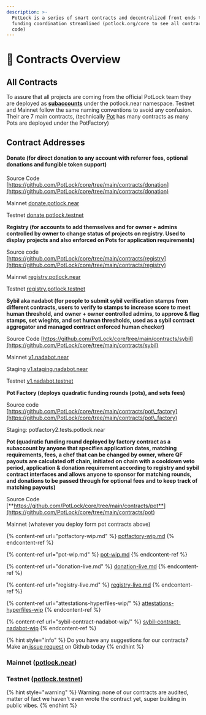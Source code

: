 ```yaml
---
description: >-
  PotLock is a series of smart contracts and decentralized front ends to making
  funding coordination streamlined (potlock.org/core to see all contract source
  code)
---
```


# 📃 Contracts Overview

## All Contracts

To assure that all projects are coming from the official PotLock team they are deployed as [**subaccounts**](https://docs.near.org/tutorials/crosswords/basics/add-functions-call#create-a-subaccount) under the potlock.near namespace. Testnet and Mainnet follow the same naming conventions to avoid any confusion. Their are 7 main contracts, (technically [Pot](pot-wip.md) has many contracts as many Pots are deployed under the PotFactory)



## Contract Addresses

#### Donate (for direct donation to any account with referrer fees, optional donations and fungible token support)

Source Code [https://github.com/PotLock/core/tree/main/contracts/donation](https://github.com/PotLock/core/tree/main/contracts/donation)

Mainnet [donate.potlock.near](https://nearblocks.io/address/donate.potlock.near)

Testnet [donate.potlock.testnet](https://testnet.nearblocks.io/address/donate.potlock.testnet)

**Registry (for accounts to add themselves and for owner + admins controlled by owner to change status of projects on registry. Used to display projects and also enforced on Pots for application requirements)**

Source code [https://github.com/PotLock/core/tree/main/contracts/registry](https://github.com/PotLock/core/tree/main/contracts/registry)

Mainnet  [registry.potlock.near](https://nearblocks.io/address/registry.potlock.near)

Testnet [registry.potlock.testnet](https://testnet.nearblocks.io/address/registry.potlock.testnet)

**Sybil aka nadabot (for people to submit sybil verification stamps from different contracts, users to verify to stamps to increase score to meet human threshold, and owner + owner controlled admins, to approve & flag stamps, set wieghts, and set human thresholds, used as a sybil contract aggregator and managed contract enforced human checker)**

Source Code [https://github.com/PotLock/core/tree/main/contracts/sybil](https://github.com/PotLock/core/tree/main/contracts/sybil)

Mainnet [v1.nadabot.near](https://nearblocks.io/address/v1.nadabot.near)

Staging [v1.staging.nadabot.near](https://nearblocks.io/address/v1.staging.nadabot.near)

Testnet [v1.nadabot.testnet](https://testnet.nearblocks.io/address/v1.nadabot.testnet)

**Pot Factory (deploys quadratic funding rounds (pots), and sets fees)**

Source code [https://github.com/PotLock/core/tree/main/contracts/pot\_factory](https://github.com/PotLock/core/tree/main/contracts/pot\_factory)

Staging: potfactory2.tests.potlock.near

**Pot (quadratic funding round deployed by factory contract as a subaccount by anyone that specifies application dates, matching requirements, fees, a chef that can be changed by owner, where QF payouts are calculated off chain, initiated on chain with a cooldown veto period, application & donation requirement according to registry and sybil contract interfaces and allows anyone to sponsor for matching rounds, and donations to be passed through for optional fees  and to keep track of matching payouts)**

Source Code   [**https://github.com/PotLock/core/tree/main/contracts/pot**](https://github.com/PotLock/core/tree/main/contracts/pot)

Mainnet (whatever you deploy form pot contracts above)

{% content-ref url="potfactory-wip.md" %}
[potfactory-wip.md](potfactory-wip.md)
{% endcontent-ref %}

{% content-ref url="pot-wip.md" %}
[pot-wip.md](pot-wip.md)
{% endcontent-ref %}

{% content-ref url="donation-live.md" %}
[donation-live.md](donation-live.md)
{% endcontent-ref %}

{% content-ref url="registry-live.md" %}
[registry-live.md](registry-live.md)
{% endcontent-ref %}

{% content-ref url="attestations-hyperfiles-wip/" %}
[attestations-hyperfiles-wip](attestations-hyperfiles-wip/)
{% endcontent-ref %}

{% content-ref url="sybil-contract-nadabot-wip/" %}
[sybil-contract-nadabot-wip](sybil-contract-nadabot-wip/)
{% endcontent-ref %}

{% hint style="info" %}
Do you have any suggestions for our contracts? Make an[ issue request](https://github.com/PotLock/core/issues/new) on Github today
{% endhint %}

### Mainnet ([potlock.near](https://nearblocks.io/address/potlock.near))



### Testnet ([potlock.testnet](https://testnet.nearblocks.io/address/potlock.testnet))



{% hint style="warning" %}
Warning: none of our contracts are audited, matter of fact we haven't even wrote the contract yet, super building in public vibes.
{% endhint %}
